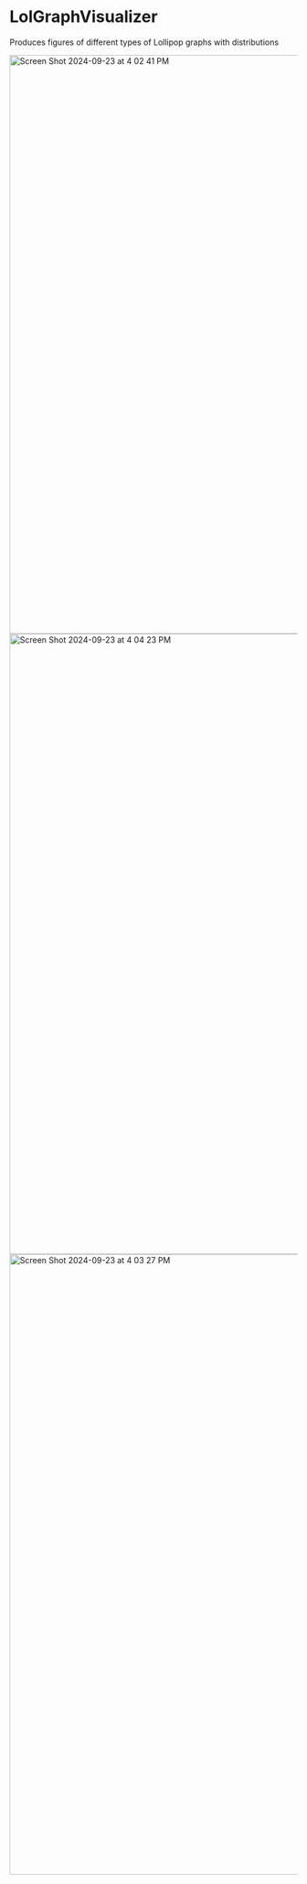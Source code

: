 # LolGraphVisualizer
Produces figures of different types of Lollipop graphs with distributions


<img width="1013" alt="Screen Shot 2024-09-23 at 4 02 41 PM" src="https://github.com/user-attachments/assets/2429ef91-f76e-4a91-9dc2-ae3ed6aa4efd">
<img width="1086" alt="Screen Shot 2024-09-23 at 4 04 23 PM" src="https://github.com/user-attachments/assets/f6607e16-1c3b-4a62-812a-7fb7aa16ba3e">
<img width="1086" alt="Screen Shot 2024-09-23 at 4 03 27 PM" src="https://github.com/user-attachments/assets/ec62cbf5-4560-4ae8-a266-f4dcc18fa4ba">
